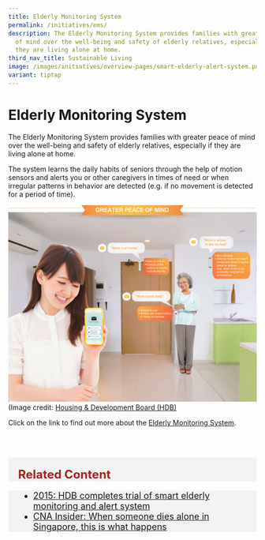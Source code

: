 ```yaml
---
title: Elderly Monitoring System
permalink: /initiatives/ems/
description: The Elderly Monitoring System provides families with greater peace
  of mind over the well-being and safety of elderly relatives, especially if
  they are living alone at home.
third_nav_title: Sustainable Living
image: /images/initiatives/overview-pages/smart-elderly-alert-system.png
variant: tiptap
---
```

# Elderly Monitoring System

The Elderly Monitoring System provides families with greater peace of mind over the well-being and safety of elderly relatives, especially if they are living alone at home. 

The system learns the daily habits of seniors through the help of motion sensors and alerts you or other caregivers in times of need or when irregular patterns in behavior are detected (e.g. if no movement is detected for a period of time).

![Elderly Monitoring System](/images/initiatives/hdbsmartimage.jpeg)
(Image credit: [Housing &amp; Development Board (HDB)](https://www.hdb.gov.sg/)

Click on the link to find out more about the [Elderly Monitoring System](https://www.hdb.gov.sg/about-us/our-role/smart-and-sustainable-living/smart-hdb-town-page/hdb-smart-home-exhibition).

<br><br>

<div class="row" style="font-size:24px; font-weight: 700; color: #a6221c; background-color: #f3f3f3; padding: 20px 0px 0px 20px;"> Related Content</div>

<div class="row" style="font-size:18px ;background-color: #f3f3f3; padding: 0px 25px 0px 20px;">
	<ul>
		<li><a href="https://www.todayonline.com/singapore/hdb-completes-semas-test-bed">2015: HDB completes trial of smart elderly monitoring and alert system</a></li>
		<li><a href="https://www.channelnewsasia.com/cnainsider/when-someone-dies-alone-singapore-this-is-what-happens-seniors-769486">CNA Insider: When someone dies alone in Singapore, this is what happens</a></li>
	</ul>
</div>
